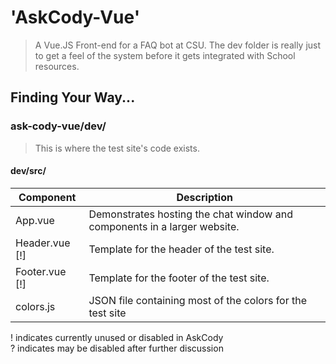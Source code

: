 # 'AskCody-Vue'
> A Vue.JS Front-end for a FAQ bot at CSU. The dev folder is really just to get a feel of the system before it gets integrated with School resources.


## Finding Your Way...
### ask-cody-vue/dev/
> This is where the test site's code exists.

#### dev/src/
Component | Description
----------|------------
App.vue | Demonstrates hosting the chat window and components in a larger website.
Header.vue [!] | Template for the header of the test site. 
Footer.vue [!] | Template for the footer of the test site. 
colors.js | JSON file containing most of the colors for the test site


<p>
! indicates currently unused or disabled in AskCody <br> ? indicates may be disabled after further discussion 
</p>
